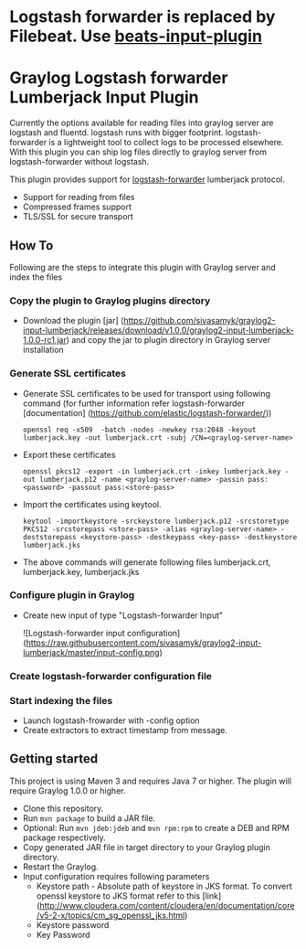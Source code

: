# Logstash forwarder is replaced by Filebeat. Use [beats-input-plugin](https://github.com/sivasamyk/graylog-beats-plugin)
# Graylog Logstash forwarder Lumberjack Input Plugin

Currently the options available for reading files into graylog server are logstash and fluentd. logstash runs with bigger
footprint. logstash-forwarder is a lightweight tool to collect logs to be processed elsewhere. With this plugin you can 
ship log files directly to graylog server from logstash-forwarder without logstash. 

This plugin provides support for [logstash-forwarder](https://github.com/elastic/logstash-forwarder) lumberjack protocol.

* Support for reading from files
* Compressed frames support
* TLS/SSL for secure transport
    
How To
------

Following are the steps to integrate this plugin with Graylog server and index the files

### Copy the plugin to Graylog plugins directory
* Download the plugin [jar] (https://github.com/sivasamyk/graylog2-input-lumberjack/releases/download/v1.0.0/graylog2-input-lumberjack-1.0.0-rc1.jar) and copy the jar to plugin directory in Graylog server installation

### Generate SSL certificates
* Generate SSL certificates to be used for transport using following command (for further information refer logstash-forwarder [documentation] (https://github.com/elastic/logstash-forwarder/))

     `openssl req -x509  -batch -nodes -newkey rsa:2048 -keyout lumberjack.key -out lumberjack.crt -subj /CN=<graylog-server-name>`
* Export these certificates 

     `openssl pkcs12 -export -in lumberjack.crt -inkey lumberjack.key -out lumberjack.p12 -name <graylog-server-name> -passin pass:<password> -passout pass:<store-pass>`
     
* Import the certificates using keytool. 

     `keytool -importkeystore -srckeystore lumberjack.p12 -srcstoretype PKCS12 -srcstorepass <store-pass> -alias <graylog-server-name> -deststorepass <keystore-pass> -destkeypass <key-pass> -destkeystore lumberjack.jks`
     
* The above commands will generate following files lumberjack.crt, lumberjack.key, lumberjack.jks
   
### Configure plugin in Graylog 
* Create new input of type "Logstash-forwarder Input" 
     
     ![Logstash-forwarder input configuration] (https://raw.githubusercontent.com/sivasamyk/graylog2-input-lumberjack/master/input-config.png)

### Create logstash-forwarder configuration file

### Start indexing the files
* Launch logstash-frowarder with -config option
* Create extractors to extract timestamp from message.

Getting started
---------------

This project is using Maven 3 and requires Java 7 or higher. The plugin will require Graylog 1.0.0 or higher.

* Clone this repository.
* Run `mvn package` to build a JAR file.
* Optional: Run `mvn jdeb:jdeb` and `mvn rpm:rpm` to create a DEB and RPM package respectively.
* Copy generated JAR file in target directory to your Graylog plugin directory.
* Restart the Graylog.
* Input configuration requires following parameters
    * Keystore path - Absolute path of keystore in JKS format. To convert openssl keystore to JKS format refer to
     this [link] (http://www.cloudera.com/content/cloudera/en/documentation/core/v5-2-x/topics/cm_sg_openssl_jks.html)
    * Keystore password
    * Key Password